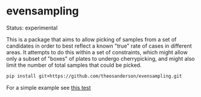 # evensampling

Status: experimental

This is a package that aims to allow picking of samples from a set of candidates in order to best reflect a known "true" rate of cases in different areas. It attempts to do this within a set of constraints, which might allow only a subset of "boxes" of plates to undergo cherrypicking, and might also limit the number of total samples that could be picked.



```bash
pip install git+https://github.com/theosanderson/evensampling.git
```

For a simple example see [this test](./tests/test_sampler.py)